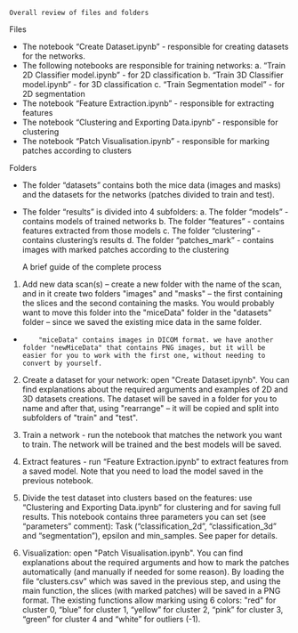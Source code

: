	Overall review of files and folders
Files
-	The notebook “Create Dataset.ipynb” - responsible for creating datasets for the networks.
-	The following notebooks are responsible for training networks:
a.	“Train 2D Classifier model.ipynb” -  for 2D classification
b.	“Train 3D Classifier model.ipynb” -  for 3D classification
c.	“Train Segmentation model” -  for 2D segmentation
-	The notebook “Feature Extraction.ipynb” - responsible for extracting features
-	The notebook “Clustering and Exporting Data.ipynb” -  responsible for clustering
-	The notebook “Patch Visualisation.ipynb” - responsible for marking patches according to clusters

Folders
-	The folder “datasets” contains both the mice data (images and masks) and the datasets for the networks (patches divided to train and test).
-	The folder “results” is divided into 4 subfolders:
a.	The folder “models” - contains models of trained networks
b.	The folder “features” - contains features extracted from those models
c.	The folder “clustering” - contains clustering’s results
d.	The folder “patches_mark” - contains images with marked patches according to the clustering

	A brief guide of the complete process

1.	Add new data scan(s) – create a new folder with the name of the scan, and in it create two folders "images" and "masks" – the first containing the slices and the second containing the masks. You would probably want to move this folder into the "miceData" folder in the "datasets" folder – since we saved the existing mice data in the same folder.
-         "miceData" contains images in DICOM format. we have another folder "newMiceData" that contains PNG images, but it will be easier for you to work with the first one, without needing to convert by yourself.
 
2.	Create a dataset for your network: open "Create Dataset.ipynb". You can find explanations about the required arguments and examples of 2D and 3D datasets creations. The dataset will be saved in a folder for you to name and after that, using "rearrange" – it will be copied and split into subfolders of "train" and "test".

3.	Train a network - run the notebook that matches the network you want to train. The network will be trained and the best models will be saved.

4.	Extract features - run “Feature Extraction.ipynb” to extract features from a saved model. Note that you need to load the model saved in the previous notebook.

5.	Divide the test dataset into clusters based on the features: use “Clustering and Exporting Data.ipynb” for clustering and for saving full results. This notebook contains three parameters you can set (see “parameters” comment): Task (“classification_2d”, “classification_3d” and “segmentation”), epsilon and min_samples. See paper for details.

6.	 Visualization:  open "Patch Visualisation.ipynb". You can find explanations about the required arguments and how to mark the patches automatically (and manually if needed for some reason). By loading the file “clusters.csv” which was saved in the previous step, and using the main function, the slices (with marked patches) will be saved in a PNG format. The existing functions allow marking using 6 colors: "red" for cluster 0, “blue” for cluster 1, “yellow” for cluster 2, “pink” for cluster 3, “green” for cluster 4 and “white” for outliers (-1).

